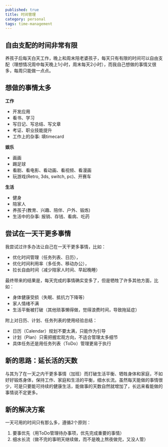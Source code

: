 ```yaml
---
published: true
title: 时间管理
category: personal
tags: time-management
---
```

## 自由支配的时间非常有限

养孩子后每天白天工作，晚上和周末陪老婆孩子，每天只有有限的时间可以自由支配（理想情况周中每天晚上1小时，周末每天2小时），而我自己想做的事情又很多，每周只能做一点点。

## 想做的事情太多

**工作**
- 开发应用
- 看书、学习
- 写日记、写总结、写文章
- 考证、职业技能提升
- 工作上的杂事: 填timecard

**娱乐**
- 画画
- 踢足球
- 看剧、看电影、看动画、看视频、看漫画
- 玩游戏(Retro, 3ds, switch, pc)、开赛⻋

**生活**
- 健身
- 陪家人
- 养孩子(教育、兴趣、陪伴、户外、锻炼)
- 生活中的杂事: 报销、存钱、看病、吃药

## 尝试在一天干更多事情

我尝试过许多办法让自己在一天干更多事情，比如：
- 优化时间管理（任务列表、日历），
- 优化时间利用率（多任务、移动办公），
- 拉长自由时间（减少陪家人时间、早起晚睡）

最终带来的结果是，每天完成的事情确实变多了，但是牺牲了许多其他方面，比如：
- 身体健康受损（失眠、抵抗力下降等）
- 家人情绪不满
- 生活平衡被打破（其他琐事懒得做，觉得浪费时间，导致拖延症）

附上对日历、计划、任务列表的使用经验总结：

- 日历（Calendar）规划不要太满，只能作为引导
- 计划（Plan）只需把握宏观方向，不适合管理太多细节
- 具体任务还是用任务列表（ToDo）管理更易于执行


## 新的思路：延长活的天数

与其为了在一天之内干更多事情（加班）而打破生活平衡、牺牲身体和家庭，不如好好锻炼身体，保持工作、家庭和生活的平衡，细水长流。虽然每天能做的事情很少，可是只要能可持续的健康生活，能做事的天数自然就增加了，长远来看能做的事情说不定更多。

## 新的解决方案

一天可用的时间只有那么多，遵循2个原则：
1. 要事优先（用ToDo管理待办事项，优先完成重要的事情）
2. 细水长流（做不完的事明天继续做，而不是晚上熬夜做完，又没人管）
